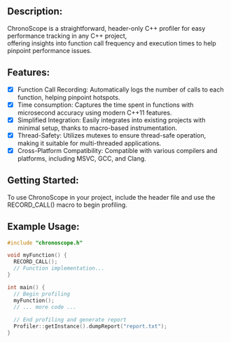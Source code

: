 ## Description:

ChronoScope is a straightforward, header-only C++ profiler for easy performance tracking in any C++ project,  
offering insights into function call frequency and execution times to help pinpoint performance issues.

## Features:
    
- [x] Function Call Recording: Automatically logs the number of calls to each function, helping pinpoint hotspots.  
- [x] Time consumption: Captures the time spent in functions with microsecond accuracy using modern C++11 <chrono> features.  
- [x] Simplified Integration: Easily integrates into existing projects with minimal setup, thanks to macro-based instrumentation.  
- [x] Thread-Safety: Utilizes mutexes to ensure thread-safe operation, making it suitable for multi-threaded applications.  
- [x] Cross-Platform Compatibility: Compatible with various compilers and platforms, including MSVC, GCC, and Clang.  

## Getting Started:

To use ChronoScope in your project, include the header file and use the RECORD_CALL() macro to begin profiling.

## Example Usage:

```cpp
#include "chronoscope.h"

void myFunction() {
  RECORD_CALL();
  // Function implementation...
}

int main() {
  // Begin profiling
  myFunction();
  // ... more code ...
  
  // End profiling and generate report
  Profiler::getInstance().dumpReport("report.txt");
}
```

